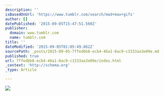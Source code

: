 ```yaml
---
description: ''
isBasedOnUrl: 'https://www.tumblr.com/search/mad+max+gifs'
author: []
datePublished: '2015-09-05T15:47:51.560Z'
publisher:
  domain: www.tumblr.com
  name: tumblr.com
title: ''
dateModified: '2015-09-05T01:05:49.862Z'
sourcePath: _posts/2015-09-05-7ffedbb8-ecb4-46a1-8ac9-c1533aa3e09e.md
published: true
url: 7ffedbb8-ecb4-46a1-8ac9-c1533aa3e09e/index.html
_context: 'http://schema.org'
_type: Article

---
```

![](https://33.media.tumblr.com/4d2efad32d05507b305a28132f632292/tumblr_nseudab6Ol1qzco77o5_r1_500.gif)